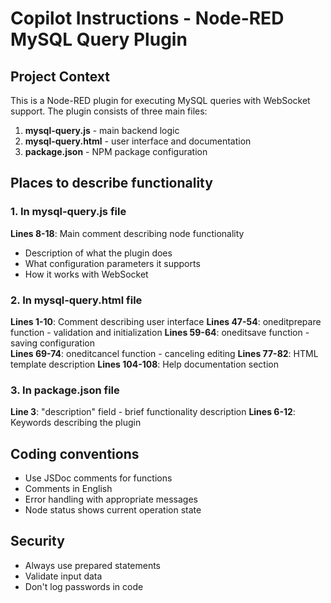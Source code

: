 <!-- Use this file to provide workspace-specific custom instructions to Copilot. For more details, visit https://code.visualstudio.com/docs/copilot/copilot-customization#_use-a-githubcopilotinstructionsmd-file -->

# Copilot Instructions - Node-RED MySQL Query Plugin

## Project Context
This is a Node-RED plugin for executing MySQL queries with WebSocket support. The plugin consists of three main files:

1. **mysql-query.js** - main backend logic
2. **mysql-query.html** - user interface and documentation 
3. **package.json** - NPM package configuration

## Places to describe functionality

### 1. In mysql-query.js file
**Lines 8-18**: Main comment describing node functionality
- Description of what the plugin does
- What configuration parameters it supports
- How it works with WebSocket

### 2. In mysql-query.html file
**Lines 1-10**: Comment describing user interface
**Lines 47-54**: oneditprepare function - validation and initialization
**Lines 59-64**: oneditsave function - saving configuration  
**Lines 69-74**: oneditcancel function - canceling editing
**Lines 77-82**: HTML template description
**Lines 104-108**: Help documentation section

### 3. In package.json file
**Line 3**: "description" field - brief functionality description
**Lines 6-12**: Keywords describing the plugin

## Coding conventions
- Use JSDoc comments for functions
- Comments in English
- Error handling with appropriate messages
- Node status shows current operation state

## Security
- Always use prepared statements
- Validate input data
- Don't log passwords in code
